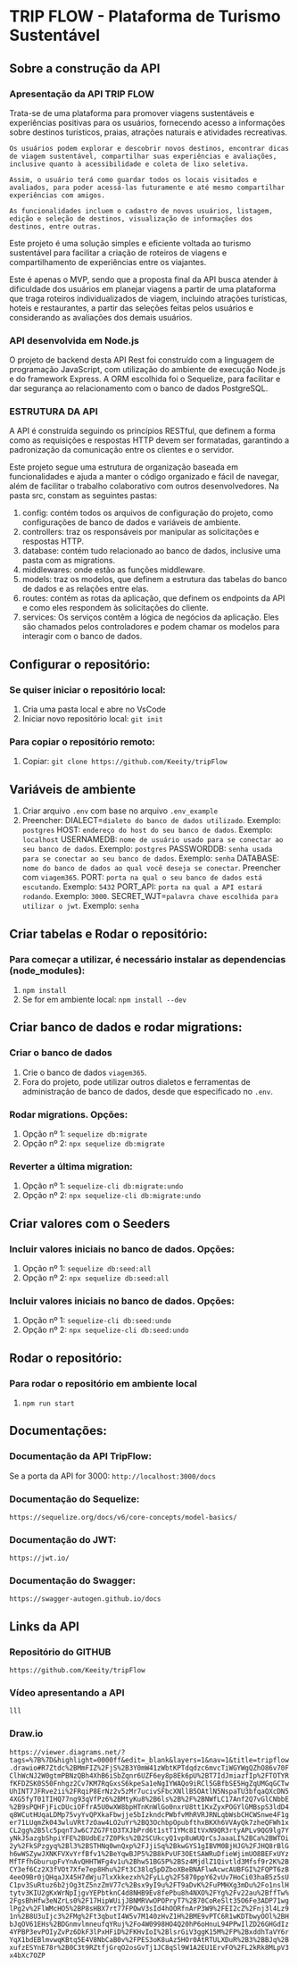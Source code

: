 # TRIP FLOW - Plataforma de Turismo Sustentável

## Sobre a construção da API

   ### Apresentação da API TRIP FLOW 
   Trata-se de uma plataforma para promover viagens sustentáveis e experiências positivas para os usuários, fornecendo acesso a informações sobre destinos turísticos, praias, atrações naturais e atividades recreativas.

    Os usuários podem explorar e descobrir novos destinos, encontrar dicas de viagem sustentável, compartilhar suas experiências e avaliações, inclusive quanto à acessibilidade e coleta de lixo seletiva.
 
    Assim, o usuário terá como guardar todos os locais visitados e avaliados, para poder acessá-las futuramente e até mesmo compartilhar experiências com amigos.

    As funcionalidades incluem o cadastro de novos usuários, listagem, edição e seleção de destinos, visualização de informações dos destinos, entre outras.

   Este projeto é uma solução simples e eficiente voltada ao turismo sustentável para facilitar a criação de roteiros de viagens e compartilhamento de experiências entre os viajantes.

   Este é apenas o MVP, sendo que a proposta final da API busca atender à dificuldade dos usuários em planejar viagens a partir de uma plataforma que traga roteiros individualizados de viagem, incluindo atrações turísticas, hoteis e restaurantes, a partir das seleções feitas pelos usuários e considerando as avaliações dos demais usuários.

   ### API desenvolvida em Node.js 
   O projeto de backend desta API Rest foi construído com a linguagem de programação JavaScript, com utilização do ambiente de execução Node.js e do framework Express. A ORM escolhida foi o Sequelize, para facilitar e dar segurança ao relacionamento com o banco de dados PostgreSQL. 

   ### ESTRUTURA DA API 
   A API é construída seguindo os princípios RESTful, que definem a forma como as requisições e respostas HTTP devem ser formatadas, garantindo a padronização da comunicação entre os clientes e o servidor. 

   Este projeto segue uma estrutura de organização baseada em funcionalidades e ajuda a manter o código organizado e fácil de navegar, além de facilitar o trabalho colaborativo com outros desenvolvedores. Na pasta src, constam as seguintes pastas:
   1. config: contém todos os arquivos de configuração do projeto, como configurações de banco de dados e variáveis de ambiente.
   2. controllers: traz os responsáveis por manipular as solicitações e respostas HTTP.
   3. database: contém tudo relacionado ao banco de dados, inclusive uma pasta com as migrations.
   4. middlewares: onde estão as funções middleware.
   5. models: traz os modelos, que definem a estrutura das tabelas do banco de dados e as relações entre elas.
   6. routes: contém as rotas da aplicação, que definem os endpoints da API e como eles respondem às solicitações do cliente.
   7. services: Os serviços contêm a lógica de negócios da aplicação. Eles são chamados pelos controladores e podem chamar os modelos para interagir com o banco de dados.

## Configurar o repositório:

   ### Se quiser iniciar o repositório local:
   1. Cria uma pasta local e abre no VsCode
   2. Iniciar novo repositório local: `git init`

   ### Para copiar o repositório remoto:
   1. Copiar: `git clone https://github.com/Keeity/tripFlow`

## Variáveis de ambiente
   1. Criar arquivo `.env` com base no arquivo `.env_example`
   2. Preencher:
        DIALECT=`dialeto do banco de dados utilizado`. Exemplo: `postgres`
        HOST: `endereço do host do seu banco de dados`. Exemplo: `localhost`
        USERNAMEDB: `nome de usuário usado para se conectar ao seu banco de dados`. Exemplo: `postgres`
        PASSWORDDB: `senha usada para se conectar ao seu banco de dados`. Exemplo: `senha`
        DATABASE: `nome do banco de dados ao qual você deseja se conectar`. Preencher com `viagem365`.
        PORT: `porta na qual o seu banco de dados está escutando`. Exemplo: `5432`
        PORT_API: `porta na qual a API estará rodando`. Exemplo: `3000`.
        SECRET_WJT=`palavra chave escolhida para utilizar o jwt`. Exemplo: `senha`

## Criar tabelas e Rodar o repositório:

   ### Para começar a utilizar, é necessário instalar as dependencias (node_modules):
   1. `npm install`
   2. Se for em ambiente local: `npm install --dev`

## Criar banco de dados e rodar migrations:

   ### Criar o banco de dados 
   1. Crie o banco de dados `viagem365`. 
   2. Fora do projeto, pode utilizar outros dialetos e ferramentas de administração de banco de dados, desde que especificado no `.env`.
  
   ### Rodar migrations. Opções:
   1. Opção nº 1: `sequelize db:migrate`
   2. Opção nº 2: `npx sequelize db:migrate`

   ### Reverter a última migration:
   1. Opção nº 1: `sequelize-cli db:migrate:undo`
   2. Opção nº 2: `npx sequelize-cli db:migrate:undo`

## Criar valores com o Seeders

   ### Incluir valores iniciais no banco de dados. Opções:
   1. Opção nº 1: `sequelize db:seed:all`
   2. Opção nº 2: `npx sequelize db:seed:all`

   ### Incluir valores iniciais no banco de dados. Opções:
   1. Opção nº 1: `sequelize-cli db:seed:undo`
   2. Opção nº 2: `npx sequelize-cli db:seed:undo`

## Rodar o repositório:

   ### Para rodar o repositório em ambiente local
   1. `npm run start`


## Documentações:

   ### Documentação da API TripFlow:
   Se a porta da API for 3000: `http://localhost:3000/docs`

   ### Documentação do Sequelize: 
   `https://sequelize.org/docs/v6/core-concepts/model-basics/`

   ### Documentação do JWT: 
   `https://jwt.io/`

   ### Documentação do Swagger: 
   `https://swagger-autogen.github.io/docs`

## Links da API

   ### Repositório do GITHUB
   `https://github.com/Keeity/tripFlow`

   ### Vídeo apresentando a API
   `lll`

 ### Draw.io
 `https://viewer.diagrams.net/?tags=%7B%7D&highlight=0000ff&edit=_blank&layers=1&nav=1&title=tripflow.drawio#R7Ztdc%2BMmFIZ%2FjS%2B3Y0mW41zWbtKPTdqdzc6mvcTiWGYWgQZhO86v70FClhWcNJ2W0gtmPBNzQBh4XhB6iSbZqnr6UZF6ey8p8Ek6pU%2BT7IdJmiazfIp%2FTOTYRfKFDZSK0S50Fnhgz2Cv7KM7RqGxsS6kpeSa1eNgIYWAQo9iRCl5GBfbSE5HgZqUMGqGCTwUhINT7JFRve2ii%2FRqiP8ErNz2v5zMr7ucivSFbcXNllB5OAtlN5NspaTU3bfqaQXcDN54XG5fyT01TIHQ77ng93qVfPz6%2BMtyKu8%2B6ls%2B%2F%2BNWfLC17Anf2Q7vGlCNbbE%2B9sPQHFjFicDUciOFfrA5U0wXW8bpHTnKnWlGo0nxrU8tt1KxZyxPOGYlGMBspS3ldD4q8WCutHUqaLDMp75vyYvQPXkaFbwjje5bIzkndcPWbfvMhRVRJRNLqbWsbCHCWSnwe4F1ger71LUqmZk043wluVRt7zOaw4LO2uYr%2BQ3OchbpOpubfthxBKXh6VVAyQk7zheQFWh1xCL2gg%2B5lc5pqnTJw6C7ZG7FtD3TXJbPrd6t1stT1YMc8ItVxN9QR3rtyAPLv9QG9lg7YyNkJ5azgbShpiYFE%2BUdbEz7Z0Pks%2B2SCUkcyQ1vp8uWUQrCsJaaaLI%2BCa%2BWTOi2y%2FkSPzgyq%2Bl3%2BSTHNq0wnQxp%2FJjiSq%2BkwGYS1gIBVM0BjHJG%2FJHQ8rBlGh6wWSZywJXNKFVXvYrfBfv1%2BeYqwBJP5%2B8kPvUF3OEtSAWRuDfieWjimUO8BEFxUYzMfTFfhGburupFvYnAvQHHTWFg4v1u%2Bhw51BG5P%2BSz4MjdlZ1Qivtld3Mfsf9r2K%2BCY3ef6Cz2X3fVOt7Xfe7ep8Hhu%2Ft3C38lq5pDZboXBeBNAFlwAcwcAUBFGI%2FQPT6zB4eeO9Br0jQHqaJX45H7dWju7lxXkkezxh%2FyLLg%2F5870ppY62vUv7HoCi03haB5z5sUC1pv3SuRtuz6b2jOg3tZ5nzZmV77c%2Bsx9yI9u%2FT9aDvK%2FuPMHXg3mDu%2Fo1nslHtytv3KIU2gKxWrNpIjgvYEPbtknC4d8NHB9Ev8fePbu8h4NXO%2FYg%2Fv22au%2BffTw%2FgsBhHfw3eNZrLs0%2F17HipWUijJBNMRVwOPOPryT7%2B70CoReSlt35O6Fe3ADP71wglPg2v%2FlWMcHO5%2BP8sHBX7rt77FPOwV3sId4hOORfnArP3W9%2FEI2cZ%2Fnj3l4Lz91n%2B8U3uIjc3%2FMg%2Ft3qbutI4W5v7M140zHvZ1H%2BME9vPTC6R1wKDTbwyOOl%2BHbJqOV61EHs%2BDGnmvlmneufqYRuj%2Fo4W0998HO4Q20hP6oHnuL94PPwIlZD26GHGdIz4YPBP3evPOIyZvPz6DkF3lPxHFiD%2FKHvIoI%2BlsrGiV3ggK15M%2FP%2BxddhTaVY6rYqX1bdEBlmvwqKBtq5E4V8NbCaB0v%2FPES3oK8uAz5HOr0AtRTULXDuR%2B3%2BBJq%2BxufzESYnE78r%2B0C3t9RZtfjGrqO2osGvTj1JC8qSl9W1A2EU1ErvFO%2FL2kRk8MLpV3x4bXc7OZP`